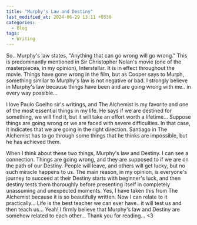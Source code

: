 ```yaml
---
title: "Murphy's Law and Destiny"
last_modified_at: 2024-06-29 13:11 +0530
categories:
  - Blog
tags:
  - Writing
---
```


So.. Murphy's law states, "Anything that can go wrong will go wrong." This is predominantly mentioned in Sir Christopher Nolan's movie (one of the masterpieces, in my opinion), Interstellar. It is in effect throughout the movie. Things have gone wrong in the film, but as Cooper says to Murph, something similar to Murphy's law is not negative or bad. I strongly believe in Murphy's law because things have been and are going wrong with me.. in every way possible... 

I love Paulo Coelho sir's writings, and The Alchemist is my favorite and one of the most essential things in my life. He says if we are destined for something, we will find it, but it will take an effort worth a lifetime... Suppose things are going wrong or we are faced with severe difficulties. In that case, it indicates that we are going in the right direction. Santiago in The Alchemist has to go through some things that he thinks are impossible, but he has achieved them.

When I think about these two things, Murphy's law and Destiny. I can see a connection. Things are going wrong, and they are supposed to if we are on the path of our Destiny. People will leave, and others will get lucky, but no such miracle happens to us. The main reason, in my opinion, is everyone's journey to succeed at their Destiny starts with beginner's luck, and then destiny tests them thoroughly before presenting itself in completely unassuming and unexpected moments. Yes, I have taken this from The Alchemist because it is so beautifully written. Now I can relate to it practically... Life is the best teacher we can ever have.. it will test us and then teach us... Yeah! I firmly believe that Murphy's law and Destiny are somehow related to each other... Thank you for reading... <3
